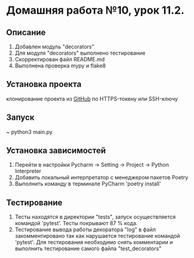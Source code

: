 # Домашняя работа №10, урок 11.2.

## Описание
1. Добавлен модуль "decorators"
2. Для модуля "decorators" выполнено тестирование
3. Скорректирован файл README.md
4. Выполнена проверка mypy и flake8

## Установка проекта
клонирование проекта из [GitHub](https://github.com/yolarus/homework_11_2) по HTTPS-токену или SSH-ключу

## Запуск
~ python3 main.py

## Установка зависимостей
1. Перейти в настройки Pycharm -> Setting -> Project -> Python Interpreter 
2. Добавить локальный интерпретатор с менеджером пакетов Poetry
3. Выполнить команду в терминале PyCharm 'poetry install'

## Тестирование
1. Тесты находятся в директории "tests", запуск осуществляется командой
'pytest'. Тесты покрывают 87 % кода.
2. Тестирование вывода работы декоратора "log" в файл закомментировано
так как нарушается тестирование командой 'pytest'. Для тестирования необходимо снять комментарии и выполнить
тестирование самого файла "test_decorators" 